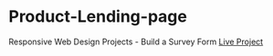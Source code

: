 # Product-Lending-page
 Responsive Web Design Projects - Build a Survey Form
<a href="https://laguna1.github.io/Product-Lending-page/">Live Project</a>
